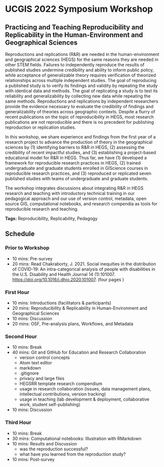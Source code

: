 # UCGIS 2022 Symposium Workshop

## Practicing and Teaching Reproducibility and Replicability in the Human-Environment and Geographical Sciences

Reproductions and replications (R&R) are needed in the human-environment and geographical sciences (HEGS) for the same reasons they are needed in other STEM fields.
Failures to independently reproduce the results of published studies undermine credibility and ability to inform public policy, while acceptance of generalizable theory requires verification of theorized relationships across multiple independent studies.
The goal of reproducing a published study is to verify its findings and validity by repeating the study with identical data and methods.
The goal of replicating a study is to test its reliability and generalizability by collecting new data while repeating the same methods.
Reproductions and replications by independent researchers provide the evidence necessary to evaluate the credibility of findings and generalizability of theories across geographic contexts.
Despite a flurry of recent publications on the topic of reproducibility in HEGS, most research publications are not reproducible and there is no precedent for publishing reproduction or replication studies.

In this workshop, we share experience and findings from the first year of a research project to advance the production of theory in the geographical sciences by (1) identifying barriers to R&R in HEGS, (2) assessing the credibility of recent impactful studies, and (3) establishing a project-based educational model for R&R in HEGS. Thus far, we have (1) developed a framework for reproducible research practices in HEGS, (2) trained undergraduate and graduate students enrolled in GIScience courses in reproducible research practices, and (3) reproduced or replicated seven published studies with teams of undergraduate and graduate students.

The workshop integrates discussions about integrating R&R in HEGS research and teaching with introductory technical training in our pedagogical approach and our use of version control, metadata, open source GIS, computational notebooks, and research compendia as tools for reproducible research and teaching.

**Tags:** Reproducibility, Replicability, Pedagogy

## Schedule

### Prior to Workshop

- 10 mins: Pre-survey
- 20 mins: Read Chakraborty, J. 2021. Social inequities in the distribution of COVID-19: An intra-categorical analysis of people with disabilities in the U.S. Disability and Health Journal 14 (1):101007. https://doi.org/10.1016/j.dhjo.2020.101007. (four pages )

### First Hour

- 10 mins: Introductions (facilitators & participants)
- 20 mins: Reproducibility & Replicability in Human-Environment and Geographical Sciences
- 10 mins: Discussion
- 20 mins: OSF, Pre-analysis plans, Workflows, and Metadata

### Second Hour

- 10 mins: Break
- 40 mins: Git and GitHub for Education and Research Collaboration
  - version control concepts
  - Atom text editor
  - markdown
  - .gitignore
  - privacy and large files
  - HEGSRR template research compendium
  - usage in research collaboration (issues, data management plans, intellectual contributions, version tracking)
  - usage in teaching (lab development & deployment, collaborative work, student self-publishing)
- 10 mins: Discussion

### Third Hour

- 10 mins: Break
- 30 mins: Computational notebooks: Illustration with RMarkdown
- 10 mins: Results and Discussion
  - was the reproduction successful?
  - what have you learned from the reproduction study?
- 10 mins: Post-survey

